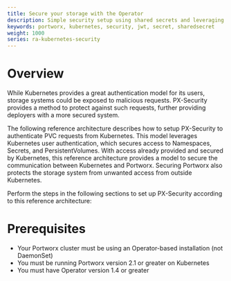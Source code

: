 ```yaml
---
title: Secure your storage with the Operator
description: Simple security setup using shared secrets and leveraging user authentication observed by Kubernetes
keywords: portworx, kubernetes, security, jwt, secret, sharedsecret
weight: 1000
series: ra-kubernetes-security
---
```


# Overview

While Kubernetes provides a great authentication model for its users, storage
systems could be exposed to malicious requests. PX-Security provides a
method to protect against such requests, further providing deployers with a more secured system.

The following reference architecture describes how to setup PX-Security
to authenticate PVC requests from Kubernetes. This model leverages Kubernetes
user authentication, which secures access to Namespaces, Secrets, and
PersistentVolumes. With access already provided and secured by Kubernetes,
this reference architecture provides a model to secure the communication
between Kubernetes and Portworx. Securing Portworx also protects the storage
system from unwanted access from outside Kubernetes.

Perform the steps in the following sections to set up PX-Security according to this reference architecture:

# Prerequisites

* Your Portworx cluster must be using an Operator-based installation (not DaemonSet)
* You must be running Portworx version 2.1 or greater on Kubernetes
* You must have Operator version 1.4 or greater
